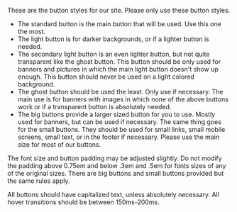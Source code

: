 These are the button styles for our site. Please only use these button styles.

- The standard button is the main button that will be used. Use this one the most.
- The light button is for darker backgrounds, or if a lighter button is needed.
- The secondary light button is an even lighter button, but not quite transparent like the ghost button. This button should be only used for banners and pictures in which the main light button doesn't show up enough. This button should never be used on a light colored background.
- The ghost button should be used the least. Only use if necessary. The main use is for banners with images in which none of the above buttons work or if a transparent button is absolutely needed.
- The big buttons provide a larger sized button for you to use. Mostly used for banners, but can be used if necessary. The same thing goes for the small buttons. They should be used for small links, small mobile screens, small text, or in the footer if necessary. Please use the main size for most of our buttons.

The font size and button padding may be adjusted slightly. Do not modify the padding above 0.75em and below .3em and .5em for fonts sizes of any of the original sizes. There are big buttons and small buttons provided but the same rules apply.

All buttons should have capitalized text, unless absolutely necessary. All hover transitions should be between 150ms-200ms.
